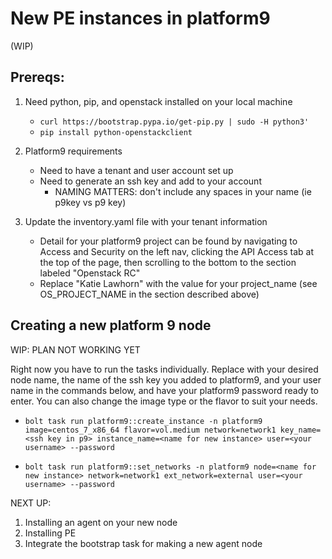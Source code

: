 # New PE instances in platform9

(WIP)
## Prereqs:

1. Need python, pip, and openstack installed on your local machine
    * `curl https://bootstrap.pypa.io/get-pip.py | sudo -H python3'`
    * `pip install python-openstackclient`

2. Platform9 requirements
    * Need to have a tenant and user account set up 
    * Need to generate an ssh key and add to your account 
      * NAMING MATTERS: don't include any spaces in your name (ie p9key vs p9 key)

3. Update the inventory.yaml file with your tenant information
    * Detail for your platform9 project can be found by navigating to Access and Security on the left nav, clicking the API Access tab at the top of the page, then scrolling to the bottom to the section labeled "Openstack RC"
    * Replace "Katie Lawhorn" with the value for your project_name (see OS_PROJECT_NAME in the section described above)

## Creating a new platform 9 node
WIP: PLAN NOT WORKING YET

Right now you have to run the tasks individually. Replace with your desired node name, the name of the ssh key you added to platform9, and your user name in the commands below, and have your platform9 password ready to enter. You can also change the image type or the flavor to suit your needs.

  * `bolt task run platform9::create_instance -n platform9 image=centos_7_x86_64 flavor=vol.medium network=network1 key_name=<ssh key in p9> instance_name=<name for new instance> user=<your username> --password`
  
  * `bolt task run platform9::set_networks -n platform9 node=<name for new instance> network=network1 ext_network=external user=<your username> --password`

NEXT UP:
1. Installing an agent on your new node 
2. Installing PE
3. Integrate the bootstrap task for making a new agent node

